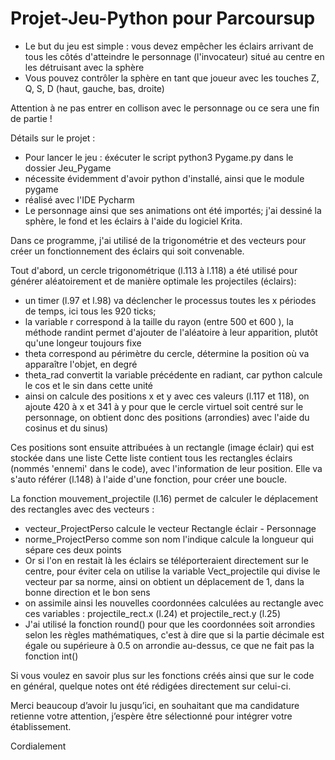 # Projet-Jeu-Python pour Parcoursup

- Le but du jeu est simple :  vous devez empêcher les éclairs arrivant de tous les côtés d'atteindre le personnage (l'invocateur) situé au centre en les détruisant avec la sphère
- Vous pouvez contrôler la sphère en tant que joueur avec les touches Z, Q, S, D (haut, gauche, bas, droite)

Attention à ne pas entrer en collison avec le personnage ou ce sera une fin de partie !


Détails sur le projet :

- Pour lancer le jeu : éxécuter le script python3 Pygame.py dans le dossier Jeu_Pygame
- nécessite évidemment d'avoir python d'installé, ainsi que le module pygame
- réalisé avec l'IDE Pycharm
- Le personnage ainsi que ses animations ont été importés; j'ai dessiné la sphère, le fond et les éclairs à l'aide du logiciel Krita.

Dans ce programme, j'ai utilisé de la trigonométrie et des vecteurs pour créer un fonctionnement des éclairs qui soit convenable.

Tout d'abord, un cercle trigonométrique (l.113 à l.118) a été utilisé pour générer aléatoirement et de manière optimale les projectiles (éclairs):
- un timer (l.97 et l.98) va déclencher le processus toutes les x périodes de temps, ici tous les 920 ticks;
- la variable r correspond à la taille du rayon (entre 500 et 600 ), la méthode randint permet d'ajouter de l'aléatoire à leur apparition, plutôt qu'une         longeur toujours fixe
- theta correspond au périmètre du cercle, détermine la position où va apparaître l'objet, en degré
- theta_rad convertit la variable précédente en radiant, car python calcule le cos et le sin dans cette unité
- ainsi on calcule des positions x et y avec ces valeurs (l.117 et 118), on ajoute 420 à x et 341 à y pour que le cercle virtuel soit centré sur le             personnage, on obtient donc des positions (arrondies) avec l'aide du cosinus et du sinus)

Ces positions sont  ensuite attribuées à un rectangle (image éclair) qui est stockée dans une liste
Cette liste contient tous les rectangles éclairs (nommés 'ennemi' dans le code), avec l'information de leur position. Elle  va s'auto référer (l.148) à l'aide d'une fonction, pour créer une boucle.

La fonction mouvement_projectile (l.16) permet de calculer le déplacement des rectangles avec des vecteurs :

- vecteur_ProjectPerso calcule le vecteur Rectangle éclair - Personnage 
- norme_ProjectPerso comme son nom l'indique calcule la longueur qui sépare ces deux points 
- Or si l'on en restait là les éclairs se téléporteraient directement sur le centre, pour éviter cela on utilise la variable Vect_projectile qui divise le vecteur par sa norme, ainsi on obtient un déplacement de 1, dans la bonne direction et le bon sens
- on assimile ainsi les nouvelles coordonnées calculées au rectangle avec ces variables : projectile_rect.x (l.24) et projectile_rect.y (l.25)
- J'ai utilisé la fonction round() pour que les coordonnées soit arrondies selon les règles mathématiques, c'est à dire que si la partie décimale est égale ou  supérieure à 0.5 on arrondie au-dessus, ce que ne fait pas la fonction int()

Si vous voulez en savoir plus sur les fonctions créés ainsi que sur le code en général, quelque notes ont été rédigées directement sur celui-ci.

Merci beaucoup d’avoir lu jusqu’ici, en souhaitant que ma candidature retienne votre attention, j’espère être sélectionné pour intégrer votre établissement.

Cordialement
